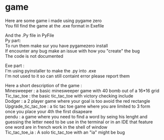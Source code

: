 # game

Here are some game i made using pygame zero  
You fill find the game at the .exe format in Exefile   

And the .Py file in PyFile   
Py part:       
  To run them make sur you have pygamezero install   
  If encounter any bug make an issue with how you "create" the bug   
  The code is not documented  

Exe part :   
I'm using pyinstaller to make the .py into .exe    
I'm not used to it so can still containt error please report them

Here a short description of the game :   
  Minesweeper : a basic minesweeper game with 40 bomb out of a 16*16 grid   
  Tic_tac_toe : the basic tic_tac_toe with victory checking include   
  Dodger : a 2 player game where your goal is too avoid the red rectangle   
  Upgrade_tic_tac_toe : a tic tac toe game where you are limited to 3 form once you place your 4th the first disapeare    
  pendu : a game where you need to find a word by seing his lenght and guessing the letter need to be use in the terminal or in an IDE that feature one word are in french work in the shell of window    
  Tic_tac_toe_ia : A solo tic_tac_toe with an "ia" might be bug
